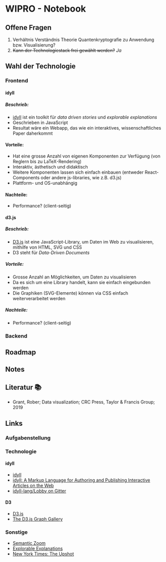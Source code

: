 # WIPRO - Notebook

## Offene Fragen

1. Verhältnis Verständnis Theorie Quantenkryptografie zu Anwendung bzw. Visualisierung?
2. ~~Kann der Technologiestack frei gewählt werden?~~ _Ja_

## Wahl der Technologie

### Frontend

#### idyll

##### Beschrieb:
* [idyll](https://idyll-lang.org) ist ein toolkit für _data driven stories_ und _explorable explanations_
* Geschrieben in JavaScript
* Resultat wäre ein Webapp, das wie ein interaktives, wissenschaftliches Paper daherkommt

#### Vorteile:
* Hat eine grosse Anzahl von eigenen Komponenten zur Verfügung (von Reglern bis zu LaTeX-Rendering)
* Interaktiv, ästhetisch und didaktisch
* Weitere Komponenten lassen sich einfach einbauen (entweder React-Components oder andere js-libraries, wie z.B. d3.js)
* Plattform- und OS-unabhängig

#### Nachteile:
* Performance? (client-seitig)

#### d3.js

##### Beschrieb:
* [D3.js](https://d3js.org) ist eine JavaScript-Library, um Daten im Web zu visualisieren, mithilfe von HTML, SVG und CSS
* D3 steht für _Data-Driven Documents_

##### Vorteile:
* Grosse Anzahl an Möglichkeiten, um Daten zu visualisieren
* Da es sich um eine Library handelt, kann sie einfach eingebunden werden
* Die Graphiken (SVG-Elemente) können via CSS einfach weiterverarbeitet werden

##### Nachteile:
* Performance? (client-seitig)

### Backend

## Roadmap

## Notes

## Literatur :books:
* Grant, Rober; Data visualization; CRC Press, Taylor & Francis Group; 2019

## Links

### Aufgabenstellung

### Technologie

#### idyll
* [idyll](https://idyll-lang.org)
* [idyll: A Markup Language for Authoring and Publishing Interactive Articles on the Web](https://idl.cs.washington.edu/files/2018-Idyll-UIST.pdf)
* [idyll-lang/Lobby on Gitter](https://gitter.im/idyll-lang/Lobby#)

#### D3
* [D3.js](https://d3js.org)
* [The D3.js Graph Gallery](https://www.d3-graph-gallery.com)

### Sonstige
* [Semantic Zoom](https://infovis-wiki.net/wiki/Semantic_Zoom)
* [Explorable Explanations](http://worrydream.com/ExplorableExplanations/)
* [New York Times: The Upshot](https://www.nytimes.com/interactive/2019/04/22/upshot/upshot-at-five-years.html)